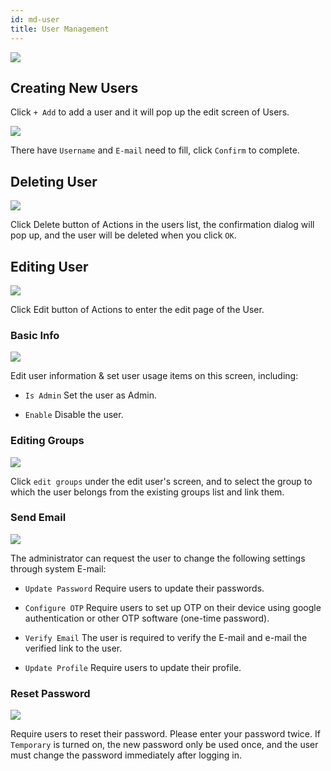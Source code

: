 ```yaml
---
id: md-user
title: User Management
---
```


![](assets/user_6_v26.png)

## Creating New Users

Click `+ Add` to add a user and it will pop up the edit screen of Users.

![](assets/user_4_v26.png)

There have `Username` and `E-mail` need to fill, click `Confirm` to complete.

## Deleting User

![](assets/actions.png)

Click Delete button of Actions in the users list, the confirmation dialog will pop up, and the user will be deleted when you click `OK`.

## Editing User

![](assets/actions.png)

Click Edit button of Actions to enter the edit page of the User.

### Basic Info

![](assets/md_user_5_v26.png)

Edit user information & set user usage items on this screen, including:

+ `Is Admin` Set the user as Admin.

+ `Enable` Disable the user.

### Editing Groups

![](assets/edit_groups.png)

Click `edit groups` under the edit user's screen, and to select the group to which the user belongs from the existing groups list and link them.

### Send Email

![](assets/user_18_v26.png)

The administrator can request the user to change the following settings through system E-mail:

+ `Update Password` Require users to update their passwords.

+ `Configure OTP` Require users to set up OTP on their device using google authentication or other OTP software (one-time password).

+ `Verify Email` The user is required to verify the E-mail and e-mail the verified link to the user.

+ `Update Profile` Require users to update their profile.

### Reset Password

![](assets/user_19_v26.png)

Require users to reset their password. Please enter your password twice. If `Temporary` is turned on, the new password only be used once, and the user must change the password immediately after logging
in.
